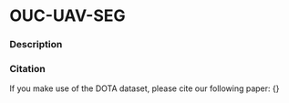 # OUC-UAV-SEG

### Description


### Citation
If you make use of the DOTA dataset, please cite our following paper:
{}
